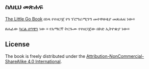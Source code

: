 ## ስለዚህ መጽሐፍ ##
[The Little Go Book](http://openmymind.net/The-Little-Go-Book/) በነጻ የተዘጋጀ የጎ ፕሮግራሚንግ መተዋወቂያ መጽሐፍ ነው።

ፀሐፊው  [ካርል ሰግዊን](http://openmymind.net) ነው ።
የአማርኛ ትርጉሙ የተዘጋጀው በኮድ ኢትዮጵያ ነው።

## License ##
The book is freely distributed under the  [Attribution-NonCommercial-ShareAlike 4.0 International](<http://creativecommons.org/licenses/by-nc-sa/4.0/>).
